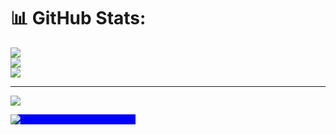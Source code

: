 # 📊 GitHub Stats:
![](https://github-readme-stats.vercel.app/api?username=Alismayil&theme=dark&hide_border=false&include_all_commits=false&count_private=false)<br/>
![](https://github-readme-streak-stats.herokuapp.com/?user=Alismayil&theme=dark&hide_border=false)<br/>
![](https://github-readme-stats.vercel.app/api/top-langs/?username=Alismayil&theme=dark&hide_border=false&include_all_commits=false&count_private=false&layout=compact)

---
[![](https://visitcount.itsvg.in/api?id=Alismayil&icon=0&color=0)](https://visitcount.itsvg.in)

<!-- Proudly created with GPRM ( https://gprm.itsvg.in ) -->




<div style="background-color: blue ; width: 200px">
<img src='https://cdn-icons-png.flaticon.com/512/732/732212.png' style='max-width:100%'>
</div>
